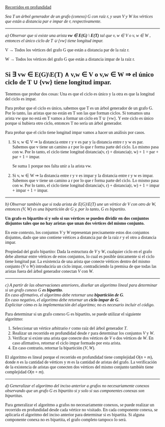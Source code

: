 <font face="LaTeX">

<u>Recorridos en profundidad</u>

*Sea T un árbol generador de un grafo (conexo) G con raíz r, y sean V y W los vértices que están a distancia par e impar de r, respectivamente.*

---
*a) Observar que si existe una arista **vw ∈ E(G) \ E(T)** tal que v, w ∈ V o v, w ∈ W , entonces el único ciclo de T ∪ {vw} tiene longitud impar.*

V $\rightarrow$ Todos los vértices del grafo G que están a distancia par de la raíz r.

W $\rightarrow$ Todos los vértices del grafo G que están a distancia impar de la raíz r.

Si $\exists$ vw $\in$ E(G)\E(T) $\land$ v,w $\in$ V o v,w $\in$ W $\Rightarrow$ el único ciclo de T $\cup$ {vw} tiene longitud impar.
---

Tenemos que probar dos cosas:
Una es que el ciclo es único y la otra es que la longitud del ciclo es impar.

Para probar que el ciclo es único, sabemos que T es un árbol generador de un grafo G. Por lo tanto, las aristas que no están en T son las que forman ciclos. Si tomamos una arista vw que no está en T vamos a formar un ciclo en T $\cup$ {vw}. Y este ciclo es único porque si hubiera otro ciclo, entonces T no sería un árbol generador.

Para probar que el ciclo tiene longitud impar vamos a hacer un análisis por casos.

1. Si v, w $\in$ V $\Rightarrow$ la distancia entre r y v es par y la distancia entre r y w es par. Sabemos que v tiene un camino a r por lo que r forma parte del ciclo. Lo mismo pasa con w. Por lo tanto, el ciclo tiene longitud distancia(v, r) + distancia(r, w) + 1 = par + par + 1 = impar.

    Se suma 1 porque nos falta unir a la arista vw.

2. Si v, w $\in$ W $\Rightarrow$ la distancia entre r y v es impar y la distancia entre r y w es impar. Sabemos que v tiene un camino a r por lo que r forma parte del ciclo. Lo mismo pasa con w. Por lo tanto, el ciclo tiene longitud distancia(v, r) + distancia(r, w) + 1 = impar + impar + 1 = impar.

---

*b) Observar también que si toda arista de E(G)\E(T) une un vértice de V con otro de W, entonces (V, W) es una bipartición de G y, por lo tanto, G es bipartito.*

**Un grafo es bipartito si y solo si sus vértices se pueden dividir en dos conjuntos disjuntos tales que no hay aristas que unan dos vértices del mismo conjunto.**

En este contexto, los conjuntos $V$ y $W$ representan precisamente estos dos conjuntos disjuntos, dado que uno contiene vértices a distancia par de la raíz $r$ y el otro a distancia impar.

Propiedad del grafo bipartito: Dada la estructura de $V$ y $W$, cualquier ciclo en el grafo debe alternar entre vértices de estos conjuntos, lo cual es posible únicamente si el ciclo tiene longitud par. La existencia de una arista que conecte vértices dentro del mismo conjunto ($V$ o $W$) introduciría un ciclo impar, contradiciendo la premisa de que todas las aristas fuera del árbol generador conectan $V$ con $W$.

---

*c) A partir de las observaciones anteriores, diseñar un algoritmo lineal para determinar si un
grafo conexo G **es bipartito**.\
En caso afirmativo, el algoritmo debe retornar una **bipartición de G**.\
En caso negativo, el algoritmo debe retornar un **ciclo impar de G**.\
Explicitar cómo
es la implementación del algoritmo; no es necesario incluir el código.*

Para determinar si un grafo conexo G es bipartito, se puede utilizar el siguiente algoritmo:

1. Seleccionar un vértice arbitrario $r$ como raíz del árbol generador $T$.
2. Realizar un recorrido en profundidad desde $r$ para determinar los conjuntos $V$ y $W$.
3. Verificar si existe una arista que conecte dos vértices de $V$ o dos vértices de $W$. En caso afirmativo, retornar el ciclo impar formado por esta arista.
4. En caso contrario, retornar la bipartición $(V, W)$.

El algoritmo es lineal porque el recorrido en profundidad tiene complejidad $O(n + m)$, donde $n$ es la cantidad de vértices y $m$ es la cantidad de aristas del grafo. La verificación de la existencia de aristas que conecten dos vértices del mismo conjunto también tiene complejidad $O(n + m)$.

---

*d) Generalizar el algoritmo del inciso anterior a grafos no necesariamente conexos observando que un grafo G es bipartito si y solo si sus componentes conexas son bipartitas.*

Para generalizar el algoritmo a grafos no necesariamente conexos, se puede realizar un recorrido en profundidad desde cada vértice no visitado. En cada componente conexa, se aplicaría el algoritmo del inciso anterior para determinar si es bipartita. Si alguna componente conexa no es bipartita, el grafo completo tampoco lo será.



</font>
